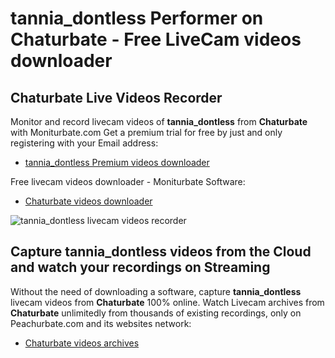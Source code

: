 # tannia_dontless Performer on Chaturbate - Free LiveCam videos downloader

## Chaturbate Live Videos Recorder

Monitor and record livecam videos of **tannia_dontless** from **Chaturbate** with Moniturbate.com
Get a premium trial for free by just and only registering with your Email address:
* [tannia_dontless Premium videos downloader](https://moniturbate.com/request-demo-licence-key.html)

Free livecam videos downloader - Moniturbate Software:
* [Chaturbate videos downloader](https://moniturbate.com/moniturbate-download-software.html)

![tannia_dontless livecam videos recorder](https://peachurnet.com/templates/moniturbate-software.png)


## Capture tannia_dontless videos from the Cloud and watch your recordings on Streaming

Without the need of downloading a software, capture **tannia_dontless** livecam videos from **Chaturbate** 100% online.
Watch Livecam archives from **Chaturbate** unlimitedly from thousands of existing recordings, only on Peachurbate.com and its websites network:
* [Chaturbate videos archives](https://peachurnet.com/)